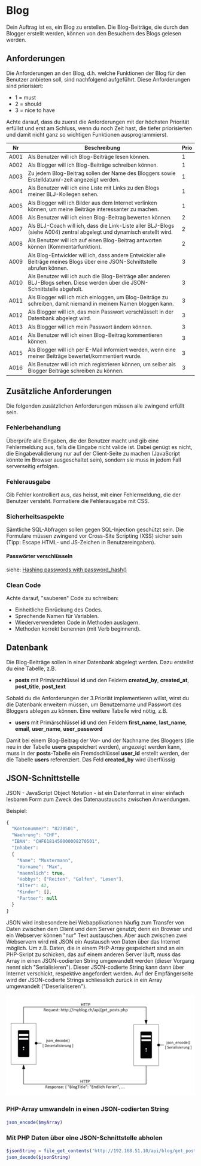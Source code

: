 # Blog

Dein Auftrag ist es, ein Blog zu erstellen. Die Blog-Beiträge, die durch den Blogger erstellt werden, können von den Besuchern des Blogs gelesen werden.

## Anforderungen

Die Anforderungen an den Blog, d.h. welche Funktionen der Blog für den Benutzer anbieten soll, sind nachfolgend aufgeführt. Diese Anforderungen sind priorisiert:

- 1 = must
- 2 = should
- 3 = nice to have

Achte darauf, dass du zuerst die Anforderungen mit der höchsten Priorität erfüllst und erst am Schluss, wenn du noch Zeit hast, die tiefer priorisierten und damit nicht ganz so wichtigen Funktionen ausprogrammierst. 

| Nr   | Beschreibung                                                                                                                     | Prio |
|------|----------------------------------------------------------------------------------------------------------------------------------|------|
| A001 | Als Benutzer will ich Blog-Beiträge lesen können.                                                                                |   1  |
| A002 | Als Blogger will ich Blog-Beiträge schreiben können.                                                                             |   1  |
| A003 | Zu jedem Blog-Beitrag sollen der Name des Bloggers sowie Erstelldatum/-zeit angezeigt werden.                                    |   1  |
| A004 | Als Benutzer will ich eine Liste mit Links zu den Blogs meiner BLJ-Kollegen sehen.                                               |   1  |
| A005 | Als Blogger will ich Bilder aus dem Internet verlinken können, um meine Beiträge interessanter zu machen.                        |   1  |
| A006 | Als Benutzer will ich einen Blog-Beitrag bewerten können.                                                                        |   2  |
| A007 | Als BLJ-Coach will ich, dass die Link-Liste aller BLJ-Blogs (siehe A004) zentral abgelegt und dynamisch erstellt wird.           |   2  |
| A008 | Als Benutzer will ich auf einen Blog-Beitrag antworten können (Kommentarfunktion).                                               |   2  |
| A009 | Als Blog-Entwickler will ich, dass andere Entwickler alle Beiträge meines Blogs über eine JSON-Schnittstelle abrufen können.     |   3  |
| A010 | Als Benutzer will ich auch die Blog-Beiträge aller anderen BLJ-Blogs sehen. Diese werden über die JSON-Schnittstelle abgeholt.   |   3  |
| A011 | Als Blogger will ich mich einloggen, um Blog-Beiträge zu schreiben, damit niemand in meinem Namen bloggen kann.                  |   3  |
| A012 | Als Blogger will ich, das mein Passwort verschlüsselt in der Datenbank abgelegt wird.                                            |   3  |
| A013 | Als Blogger will ich mein Passwort ändern können.                                                                                |   3  |
| A014 | Als Benutzer will ich einen Blog-Beitrag kommentieren können.                                                                    |   3  |
| A015 | Als Blogger will ich per E-Mail informiert werden, wenn eine meiner Beiträge bewertet/kommentiert wurde.                         |   3  |
| A016 | Als Benutzer will ich mich registrieren können, um selber als Blogger Beiträge schreiben zu können.                              |   3  |

## Zusätzliche Anforderungen

Die folgenden zusätzlichen Anforderungen müssen alle zwingend erfüllt sein.

### Fehlerbehandlung

Überprüfe alle Eingaben, die der Benutzer macht und gib eine Fehlermeldung aus, falls die Eingabe nicht valide ist. Dabei genügt es nicht, die Eingabevalidierung nur auf der Client-Seite zu machen (JavaScript könnte im Browser ausgeschaltet sein), sondern sie muss in jedem Fall serverseitig erfolgen.

### Fehlerausgabe

Gib Fehler kontrolliert aus, das heisst, mit einer Fehlermeldung, die der Benutzer versteht. Formatiere die Fehlerausgabe mit CSS.

### Sicherheitsaspekte

Sämtliche SQL-Abfragen sollen gegen SQL-Injection geschützt sein. Die Formulare müssen zwingend vor Cross-Site Scripting (XSS) sicher sein (Tipp: Escape HTML- und JS-Zeichen in Benutzereingaben).

#### Passwörter verschlüsseln

siehe: [Hashing passwords with password_hash()](http://www.phptherightway.com/#password_hashing)

### Clean Code

Achte darauf, "sauberen" Code zu schreiben:

- Einheitliche Einrückung des Codes.
- Sprechende Namen für Variablen.
- Wiederverwendeten Code in Methoden auslagern.
- Methoden korrekt benennen (mit Verb beginnend).

## Datenbank

Die Blog-Beiträge sollen in einer Datenbank abgelegt werden. Dazu erstellst du eine Tabelle, z.B.

- **posts** mit Primärschlüssel **id** und den Feldern   **created_by**, **created_at**, **post_title**, **post_text**

Sobald du die Anforderungen der 3.Prioriät implementieren willst, wirst du die Datenbank erweitern müssen, um Benutzername und Passwort des Bloggers ablegen zu können. Eine weitere Tabelle wird nötig, z.B.

- **users** mit Primärschlüssel **id** und den Feldern **first_name**, **last_name**, **email**, **user_name**, **user_password**

Damit bei einem Blog-Beitrag der Vor- und der Nachname des Bloggers (die neu in der Tabelle **users** gespeichert werden), angezeigt werden kann, muss in der **posts**-Tabelle ein Fremdschlüssel **user_id** erstellt werden, der die Tabelle **users** referenziert. Das Feld **created_by** wird überflüssig

## JSON-Schnittstelle

JSON - JavaScript Object Notation - ist ein Datenformat in einer einfach lesbaren Form zum Zweck des Datenaustauschs zwischen Anwendungen.

Beispiel:

```javascript
{
  "Kontonummer": "8270501",
  "Waehrung": "CHF", 
  "IBAN": "CHF6181458000008270501", 
  "Inhaber":
  {
    "Name": "Mustermann",
    "Vorname": "Max",
    "maennlich": true,
    "Hobbys": ["Reiten", "Golfen", "Lesen"],
    "Alter": 42,
    "Kinder": [],
    "Partner": null
  }
}
```

 JSON wird insbesondere bei Webapplikationen häufig zum Transfer von Daten zwischen dem Client und dem Server genutzt; denn ein Browser und ein Webserver können "nur" Text austauschen. Aber auch zwischen zwei Webservern wird mit JSON ein Austausch von Daten über das Internet möglich. Um  z.B. Daten, die in einem PHP-Array gespeichert sind an ein PHP-Skript zu schicken, das auf einem anderen Server läuft, muss das Array in einen JSON-codierten String umgewandelt werden (dieser Vorgang nennt sich "Serialisieren"). Dieser JSON-codierte String kann dann über Internet verschickt, respektive angefordert werden. Auf der Empfängerseite wird der JSON-codierte Strings schliesslich zurück in ein Array umgewandelt ("Deserialiseren").

 ![Szene 1](res/01.jpg)

### PHP-Array umwandeln in einen JSON-codierten String

```php
json_encode($myArray)
```

### Mit PHP Daten über eine JSON-Schnittstelle abholen

```php
$jsonString = file_get_contents('http://192.168.51.10/api/blog/get_posts.php');
json_decode($jsonString)
```
